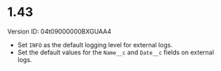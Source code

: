 # 1.43

Version ID: 04t09000000BXGUAA4

- Set `INFO` as the default logging level for external logs.
- Set the default values for the `Name__c` and `Date__c` fields on external logs.
